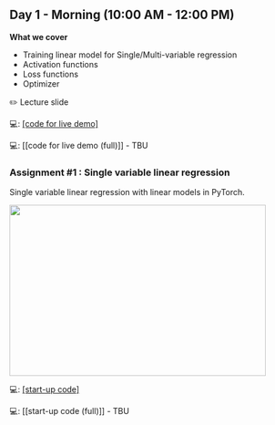 ## Day 1 - Morning (10:00 AM - 12:00 PM)

**What we cover**
* Training linear model for Single/Multi-variable regression
* Activation functions
* Loss functions
* Optimizer

:pencil2: Lecture slide

:computer:: [[code for live demo]](https://github.com/isaacyeSN/SS2021/blob/main/Day1AM/SS21Day1AM_Lab1_LinearModel.ipynb)

:computer:: [[code for live demo (full)]] - TBU

### Assignment #1 : Single variable linear regression ###
Single variable linear regression with linear models in PyTorch.

<img src="https://github.com/isaacyeSN/SS2021/blob/main/Day1AM/SLR.png" width="450" height="300"/>

:computer:: [[start-up code]](https://github.com/isaacyeSN/SS2021/blob/main/Day1AM/SS21Day1AM_Assignment.ipynb)

:computer:: [[start-up code (full)]] - TBU
